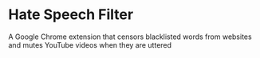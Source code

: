 # Hate Speech Filter
A Google Chrome extension that censors blacklisted words from websites and mutes YouTube videos when they are uttered 
